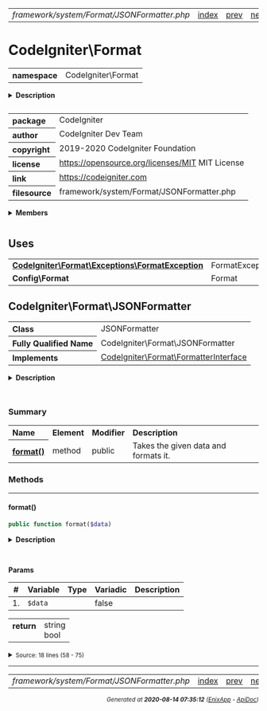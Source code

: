 


 



<table>
<tr>
<td style="width:100%"><em>framework/system/Format/JSONFormatter.php</em></td>
<td><a href="../../../../../../api/index.md">index</a></td>
<td><a href="../../../../../../api/vendor/codeigniter4/framework/system/Format/FormatterInterface.md">prev</a></td>
<td><a href="../../../../../../api/vendor/codeigniter4/framework/system/Format/XMLFormatter.md">next</a></td>
</tr>
</table>







# CodeIgniter\Format 
<table style="text-align:left">
<tr><th>namespace</th><td>CodeIgniter\Format</td></tr>
</table>

<details>
<summary style="margin-bottom:12px;"><strong>Description</strong></summary>

<table>
<tr><td>
CodeIgniter
</td></tr>
</table>

<table>
<tr><td>
An open source application development framework for PHP

This content is released under the MIT License (MIT)

Copyright (c) 2014-2019 British Columbia Institute of Technology
Copyright (c) 2019-2020 CodeIgniter Foundation

Permission is hereby granted, free of charge, to any person obtaining a copy
of this software and associated documentation files (the "Software"), to deal
in the Software without restriction, including without limitation the rights
to use, copy, modify, merge, publish, distribute, sublicense, and/or sell
copies of the Software, and to permit persons to whom the Software is
furnished to do so, subject to the following conditions:

The above copyright notice and this permission notice shall be included in
all copies or substantial portions of the Software.

THE SOFTWARE IS PROVIDED "AS IS", WITHOUT WARRANTY OF ANY KIND, EXPRESS OR
IMPLIED, INCLUDING BUT NOT LIMITED TO THE WARRANTIES OF MERCHANTABILITY,
FITNESS FOR A PARTICULAR PURPOSE AND NONINFRINGEMENT. IN NO EVENT SHALL THE
AUTHORS OR COPYRIGHT HOLDERS BE LIABLE FOR ANY CLAIM, DAMAGES OR OTHER
LIABILITY, WHETHER IN AN ACTION OF CONTRACT, TORT OR OTHERWISE, ARISING FROM,
OUT OF OR IN CONNECTION WITH THE SOFTWARE OR THE USE OR OTHER DEALINGS IN
THE SOFTWARE.
</td></tr>
</table>

</details>



<table style="text-align:left">
<tr style="vertical-align:top;">
<th>package</th>
<td>CodeIgniter
</td>
</tr>
<tr style="vertical-align:top;">
<th>author</th>
<td>CodeIgniter Dev Team
</td>
</tr>
<tr style="vertical-align:top;">
<th>copyright</th>
<td>2019-2020 CodeIgniter Foundation
</td>
</tr>
<tr style="vertical-align:top;">
<th>license</th>
<td><a href="https://opensource.org/licenses/MIT">https://opensource.org/licenses/MIT</a>	MIT License
</td>
</tr>
<tr style="vertical-align:top;">
<th>link</th>
<td><a href="https://codeigniter.com">https://codeigniter.com</a>

</td>
</tr>
<tr style="vertical-align:top;">
<th>filesource</th>
<td>framework/system/Format/JSONFormatter.php
</td>
</tr>
</table>

 

<details>
<summary style="margin-bottom:12px;"><strong>Members</strong></summary>
<table>
<tr><td><a href="../../../../../../api/vendor/codeigniter4/framework/system/Format/Exceptions/FormatException.md">CodeIgniter\Format\Exceptions\FormatException</a></td></tr>
<tr><td><a href="../../../../../../api/vendor/codeigniter4/framework/system/Format/FormatterInterface.md">CodeIgniter\Format\FormatterInterface</a></td></tr>
<tr><td><a href="../../../../../../api/vendor/codeigniter4/framework/system/Format/JSONFormatter.md">CodeIgniter\Format\JSONFormatter</a></td></tr>
<tr><td><a href="../../../../../../api/vendor/codeigniter4/framework/system/Format/XMLFormatter.md">CodeIgniter\Format\XMLFormatter</a></td></tr>
</table>
</details>



 
 ## Uses

<table style="text-align:left;">
<tr>
<td>
<a href="../../../../../../api/vendor/codeigniter4/framework/system/Format/Exceptions/FormatException.md"><strong>CodeIgniter\Format\Exceptions\FormatException</strong></a>
</td>
<td>FormatException</td>
</tr>
<tr>
<td>
<strong>Config\Format</strong>
</td>
<td>Format</td>
</tr>
</table>



 
## CodeIgniter\Format\JSONFormatter

<table style="text-align:left">
<tr><th>Class</th><td>JSONFormatter</td></tr>
<tr><th>Fully Qualified Name</th><td>CodeIgniter\Format\JSONFormatter</td></tr>
<tr><th>Implements</th>
<td>
<a href="../../../../../../api/vendor/codeigniter4/framework/system/Format/FormatterInterface.md">CodeIgniter\Format\FormatterInterface</a><br>
</td>
</tr>
</table>


<details>
<summary style="margin-bottom:12px;"><strong>Description</strong></summary>

<table>
<tr><td>
JSON data formatter
</td></tr>
</table>


</details>



<table style="text-align:left">
</table>



### Summary


<table style="text-align:left;">
<tr>
<th>Name</th>
<th>Element</th>
<th>Modifier</th>
<th>Description</th>
</tr>


<tr>
<th><a href="#format"><strong>format</strong>()</a></th>
<td>method</td>
<td>
public

</td>
<td>Takes the given data and formats it.</td>
</tr>

</table>






### Methods


<hr>

#### format()

```php
public function format($data)
```

<details>
<summary style="margin-bottom:12px;"><strong>Description</strong></summary>

<table>
<tr><td>
Takes the given data and formats it.
</td></tr>
</table>


</details>



<table style="text-align:left">
</table>


**Params**

<table>
<thead>
<tr>
<th>#</th>
<th>Variable</th>
<th>Type</th>
<th>Variadic</th>
<th>Description</th>
</tr>
</thead>
<tbody>

<tr>
<td>1.</td>
<td><code>$data</code></td>
<td><em>
</em></td>
<td>false</td>
<td></td>
</tr>


</tbody>
</table>



<table>
<tr>
<th style="vertical-align:top;">return</th>
<td>string<br>bool
</td>
</tr>
</table>





<details>
<summary><small>Source: 18 lines (58 - 75)</small></summary>

```php
public function format($data)
{
	$config = new Format();

	$options = $config->formatterOptions['application/json'] ?? JSON_UNESCAPED_UNICODE | JSON_UNESCAPED_SLASHES;
	$options = $options | JSON_PARTIAL_OUTPUT_ON_ERROR;

	$options = ENVIRONMENT === 'production' ? $options : $options | JSON_PRETTY_PRINT;

	$result = json_encode($data, $options, 512);

	if (! in_array(json_last_error(), [JSON_ERROR_NONE, JSON_ERROR_RECURSION]))
	{
		throw FormatException::forInvalidJSON(json_last_error_msg());
	}

	return $result;
}
```

</details>





 


 
  




<hr>

<table>
<tr>
<td style="width:100%"><em>framework/system/Format/JSONFormatter.php</em></td>
<td><a href="../../../../../../api/index.md">index</a></td>
<td><a href="../../../../../../api/vendor/codeigniter4/framework/system/Format/FormatterInterface.md">prev</a></td>
<td><a href="../../../../../../api/vendor/codeigniter4/framework/system/Format/XMLFormatter.md">next</a></td>
<td><a href="#">top</a></td></tr>
</table>




<div style="text-align:right;">

<small>_Generated at **2020-08-14 07:35:12**_ *([EnixApp](https://github.com/enix-app) - [ApiDoc](https://github.com/enix-app/apidoc))*</small>
</div>
